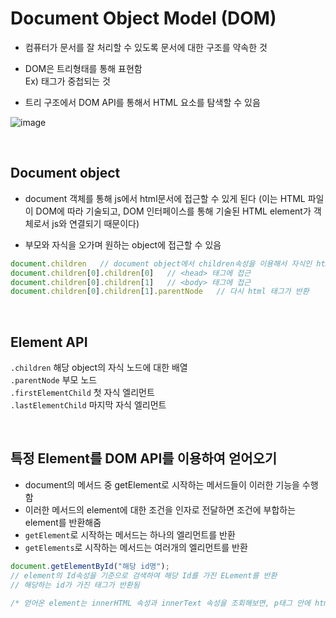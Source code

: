 # Document Object Model (DOM)

- 컴퓨터가 문서를 잘 처리할 수 있도록 문서에 대한 구조를 약속한 것 

- DOM은 트리형태를 통해 표현함 <br> Ex) 태그가 중첩되는 것
- 트리 구조에서 DOM API를 통해서 HTML 요소를 탐색할 수 있음

![image](https://user-images.githubusercontent.com/68424403/187022941-241b91f9-2d00-4fbe-8941-e7a3348a2caa.png)


<br>


## Document object

- document 객체를 통해 js에서 html문서에 접근할 수 있게 된다
(이는 HTML 파일이 DOM에 따라 기술되고, DOM 인터페이스를 통해 기술된 HTML element가 객체로서 js와 연결되기
때문이다)

- 부모와 자식을 오가며 원하는 object에 접근할 수 있음

```js
document.children   // document object에서 children속성을 이용해서 자식인 html 태그에 접근가능
document.children[0].children[0]   // <head> 태그에 접근
document.children[0].children[1]   // <body> 태그에 접근
document.children[0].children[1].parentNode   // 다시 html 태그가 반환
```

<br>

## Element API

```.children``` 해당 object의 자식 노드에 대한 배열 <br>
```.parentNode``` 부모 노드<br>
```.firstElementChild``` 첫 자식 엘리먼트<br>
```.lastElementChild``` 마지막 자식 엘리먼트<br>

<br>

## 특정 Element를 DOM API를 이용하여 얻어오기

- document의 메서드 중 getElement로 시작하는 메서드들이 이러한 기능을 수행함
- 이러한 메서드의 element에 대한 조건을 인자로 전달하면 조건에 부합하는 element를 반환해줌
- ```getElement```로 시작하는 메서드는 하나의 엘리먼트를 반환
- ```getElements```로 시작하는 메서드는 여러개의 엘리먼트를 반환

```js
document.getElementById("해당 id명");
// element의 Id속성을 기준으로 검색하여 해당 Id를 가진 ELement를 반환
// 해당하는 id가 가진 태그가 반환됨

/* 얻어온 element는 innerHTML 속성과 innerText 속성을 조회해보면, p태그 안에 html 코드를 얻어낼 수도, html 코드가 제거된 텍스트를 얻어낼 수도 있음*/ 

```

  
